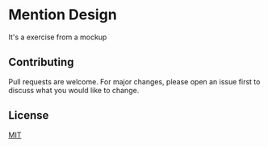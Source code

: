 # Mention Design

It's a exercise from a mockup

## Contributing
Pull requests are welcome. For major changes, please open an issue first to discuss what you would like to change.


## License
[MIT](https://choosealicense.com/licenses/mit/)
